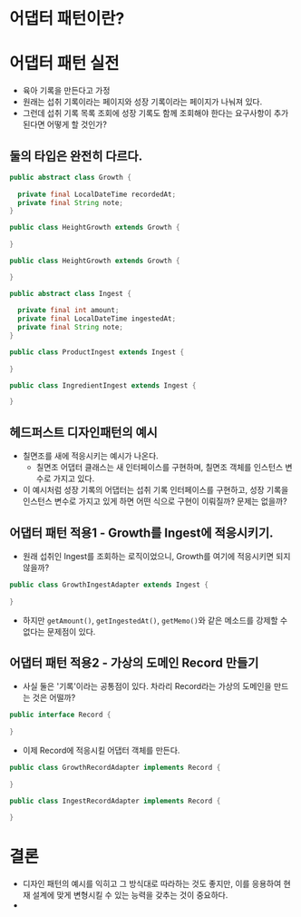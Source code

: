 # 어댑터 패턴이란?


# 어댑터 패턴 실전

- 육아 기록을 만든다고 가정
- 원래는 섭취 기록이라는 페이지와 성장 기록이라는 페이지가 나눠져 있다.
- 그런데 섭취 기록 목록 조회에 성장 기록도 함께 조회해야 한다는 요구사항이 추가된다면 어떻게 할 것인가?

## 둘의 타입은 완전히 다르다.

```java
public abstract class Growth {
  
  private final LocalDateTime recordedAt;
  private final String note;
}

public class HeightGrowth extends Growth {
  
}

public class HeightGrowth extends Growth {

}
```

```java
public abstract class Ingest {
  
  private final int amount;
  private final LocalDateTime ingestedAt;
  private final String note;
}

public class ProductIngest extends Ingest {
  
}

public class IngredientIngest extends Ingest {

}
```

## 헤드퍼스트 디자인패턴의 예시

- 칠면조를 새에 적응시키는 예시가 나온다. 
  - 칠면조 어댑터 클래스는 새 인터페이스를 구현하며, 칠면조 객체를 인스턴스 변수로 가지고 있다.
- 이 예시처럼 성장 기록의 어댑터는 섭취 기록 인터페이스를 구현하고, 성장 기록을 인스턴스 변수로 가지고 있게 하면 어떤 식으로 구현이 이뤄질까? 문제는 없을까?

## 어댑터 패턴 적용1 - Growth를 Ingest에 적응시키기.

- 원래 섭취인 Ingest를 조회하는 로직이었으니, Growth를 여기에 적응시키면 되지 않을까?

```java
public class GrowthIngestAdapter extends Ingest {
  
}
```

- 하지만 `getAmount()`, `getIngestedAt()`, `getMemo()`와 같은 메소드를 강제할 수 없다는 문제점이 있다. 

## 어댑터 패턴 적용2 - 가상의 도메인 Record 만들기

- 사실 둘은 '기록'이라는 공통점이 있다. 차라리 Record라는 가상의 도메인을 만드는 것은 어떨까?

```java 
public interface Record {
  
} 
```

- 이제 Record에 적응시킬 어댑터 객체를 만든다.

```java
public class GrowthRecordAdapter implements Record {
  
}
```

```java
public class IngestRecordAdapter implements Record {
  
}
```

# 결론

- 디자인 패턴의 예시를 익히고 그 방식대로 따라하는 것도 좋지만, 이를 응용하여 현재 설계에 맞게 변형시킬 수 있는 능력을 갖추는 것이 중요하다.
- 
